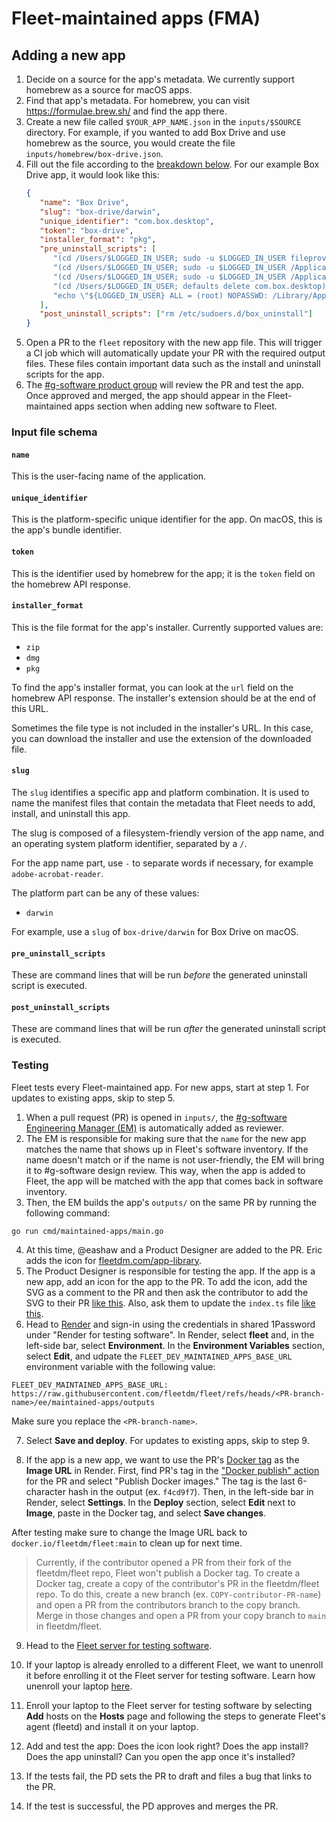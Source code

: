 # Fleet-maintained apps (FMA)

## Adding a new app

1. Decide on a source for the app's metadata. We currently support homebrew as a source for macOS apps.
2. Find that app's metadata. For homebrew, you can visit https://formulae.brew.sh/ and find the app there.
3. Create a new file called `$YOUR_APP_NAME.json` in the `inputs/$SOURCE` directory. For
   example, if you wanted to add Box Drive and use homebrew as the source, you would create the
   file `inputs/homebrew/box-drive.json`.
4. Fill out the file according to the [breakdown below](#input-file-schema). For our example Box Drive app, it would look like this:
   ```json
   {
      "name": "Box Drive",
      "slug": "box-drive/darwin",
      "unique_identifier": "com.box.desktop",
      "token": "box-drive",
      "installer_format": "pkg",
      "pre_uninstall_scripts": [
         "(cd /Users/$LOGGED_IN_USER; sudo -u $LOGGED_IN_USER fileproviderctl domain remove -A com.box.desktop.boxfileprovider)",
         "(cd /Users/$LOGGED_IN_USER; sudo -u $LOGGED_IN_USER /Applications/Box.app/Contents/MacOS/fpe/streem --remove-fpe-domain-and-archive-unsynced-content Box)",
         "(cd /Users/$LOGGED_IN_USER; sudo -u $LOGGED_IN_USER /Applications/Box.app/Contents/MacOS/fpe/streem --remove-fpe-domain-and-preserve-unsynced-content Box)",
         "(cd /Users/$LOGGED_IN_USER; defaults delete com.box.desktop)",
         "echo \"${LOGGED_IN_USER} ALL = (root) NOPASSWD: /Library/Application\\ Support/Box/uninstall_box_drive_r\" >> /etc/sudoers.d/box_uninstall"
      ],
      "post_uninstall_scripts": ["rm /etc/sudoers.d/box_uninstall"]
   }
   ```
5. Open a PR to the `fleet` repository with the new app file. This will trigger a CI job which will automatically update your PR with the required output files. These files contain important data such as the install and uninstall scripts for the app.
6. The [#g-software product group](https://fleetdm.com/handbook/company/product-groups#software-group) will review the PR and test the app. Once approved and merged, the app should appear in the Fleet-maintained apps section when adding new software to Fleet.

### Input file schema

#### `name`
This is the user-facing name of the application.

#### `unique_identifier`
This is the platform-specific unique identifier for the app. On macOS, this is the app's bundle identifier.

#### `token`
This is the identifier used by homebrew for the app; it is the `token` field on the homebrew API response.

#### `installer_format`
This is the file format for the app's installer. Currently supported values are:
- `zip`
- `dmg`
- `pkg`

To find the app's installer format, you can look at the `url` field on the homebrew API response. The installer's extension should be at the end of this URL. 

Sometimes the file type is not included in the installer's URL. In this case, you can download the installer and use the extension of the downloaded file.

#### `slug`
The `slug` identifies a specific app and platform combination. It is used to name the manifest files that contain the metadata that Fleet needs to add, install, and uninstall this app. 

The slug is composed of a filesystem-friendly version of the app name, and an operating system platform identifier, separated by a `/`.

For the app name part, use `-` to separate words if necessary, for example `adobe-acrobat-reader`. 

The platform part can be any of these values:
- `darwin`

For example, use a `slug` of `box-drive/darwin` for Box Drive on macOS.

#### `pre_uninstall_scripts`
These are command lines that will be run _before_ the generated uninstall script is executed.

#### `post_uninstall_scripts`
These are command lines that will be run _after_ the generated uninstall script is executed.

### Testing

Fleet tests every Fleet-maintained app. For new apps, start at step 1. For updates to existing apps, skip to step 5.

1. When a pull request (PR) is opened in `inputs/`, the [#g-software Engineering Manager (EM)](https://fleetdm.com/handbook/company/product-groups#software-group) is automatically added as reviewer.
2. The EM is responsible for making sure that the `name` for the new app matches the name that shows up in Fleet's software inventory. If the name doesn't match or if the name is not user-friendly, the EM will bring it to #g-software design review. This way, when the app is added to Fleet, the app will be matched with the app that comes back in software inventory.
3. Then, the EM builds the app's `outputs/` on the same PR by running the following command:

```
go run cmd/maintained-apps/main.go
```

4. At this time, @eashaw and a Product Designer are added to the PR. Eric adds the icon for [fleetdm.com/app-library](https://fleetdm.com/app-library).
5. The Product Designer is responsible for testing the app. If the app is a new app, add an icon for the app to the PR. To add the icon, add the SVG as a comment to the PR and then ask the contributor to add the SVG to their PR [like this](https://github.com/fleetdm/fleet/pull/28332/files#diff-3728cfaafa50a41f6b017a4ef6ab64f7ce99034a9e90ed46421670f76a2db17f). Also, ask them to update the `index.ts` file [like this](https://github.com/fleetdm/fleet/pull/28332/files#diff-628095892e1d16090be1db6cc1a5c9cebc65248c32a8b1312385394818f2907b).
6. Head to [Render](https://dashboard.render.com/) and sign-in using the credentials in shared 1Password under "Render for testing software". In Render, select **fleet** and, in the left-side bar, select **Environment**. In the **Environment Variables** section, select **Edit**, and udpate the `FLEET_DEV_MAINTAINED_APPS_BASE_URL` environment variable with the following value:

```
FLEET_DEV_MAINTAINED_APPS_BASE_URL: https://raw.githubusercontent.com/fleetdm/fleet/refs/heads/<PR-branch-name>/ee/maintained-apps/outputs
```

Make sure you replace the `<PR-branch-name>`.

7. Select **Save and deploy**. For updates to existing apps, skip to step 9.

8. If the app is a new app, we want to use the PR's [Docker tag](https://hub.docker.com/r/fleetdm/fleet/tags) as the **Image URL** in Render. First, find PR's tag in the ["Docker publish" action](https://github.com/fleetdm/fleet/actions/workflows/goreleaser-snapshot-fleet.yaml) for the PR and select "Publish Docker images." The tag is the last 6-character hash in the output (ex. `f4cd9f7`). Then, in the left-side bar in Render, select **Settings**. In the **Deploy** section, select **Edit** next to **Image**, paste in the Docker tag, and select **Save changes**.

After testing make sure to change the Image URL back to `docker.io/fleetdm/fleet:main` to clean up for next time.

> Currently, if the contributor opened a PR from their fork of the fleetdm/fleet repo, Fleet won't publish a Docker tag. To create a Docker tag, create a copy of the contributor's PR in the fleetdm/fleet repo. To do this, create a new branch (ex. `COPY-contributor-PR-name`) and open a PR from the contributors branch to the copy branch. Merge in those changes and open a PR from your copy branch to `main` in fleetdm/fleet.

9. Head to the [Fleet server for testing software](https://fleet-iibe.onrender.com/).

10. If your laptop is already enrolled to a different Fleet, we want to unenroll it before enrolling it ot the Fleet server for testing software. Learn how unenroll your laptop [here](https://fleetdm.com/guides/how-to-uninstall-fleetd).

11. Enroll your laptop to the Fleet server for testing software by selecting **Add** hosts on the **Hosts** page and following the steps to generate Fleet's agent (fleetd) and install it on your laptop.

12. Add and test the app: Does the icon look right? Does the app install? Does the app uninstall? Can you open the app once it's installed?

13. If the tests fail, the PD sets the PR to draft and files a bug that links to the PR.
    
14. If the test is successful, the PD approves and merges the PR.
